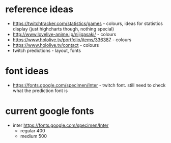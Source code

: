 # reference ideas
- https://twitchtracker.com/statistics/games - colours, ideas for statistics display (just highcharts though, nothing special)
- http://www.lovelive-anime.jp/nijigasaki/ - colours
- https://www.hololive.tv/portfolio/items/336387 - colours
- https://www.hololive.tv/contact - colours
- twitch predictions - layout, fonts

# font ideas
- https://fonts.google.com/specimen/Inter - twitch font. still need to check what the prediction font is

# current google fonts
- inter https://fonts.google.com/specimen/Inter
    - regular 400
    - medium 500